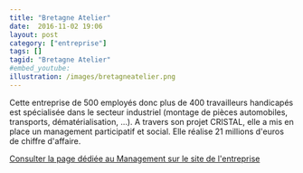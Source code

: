 ```yaml
---
title: "Bretagne Atelier"
date:  2016-11-02 19:06
layout: post
category: ["entreprise"]
tags: []
tagid: "Bretagne Atelier"
#embed_youtube:
illustration: /images/bretagneatelier.png
---
```


Cette entreprise de 500 employés donc plus de 400 travailleurs handicapés est spécialisée dans le secteur industriel (montage de pièces automobiles, transports, dématérialisation, ...). A travers son projet CRISTAL, elle a mis en place un management participatif et social. Elle réalise 21 millions d'euros de chiffre d'affaire.

[Consulter la page dédiée au Management sur le site de l'entreprise](http://www.bretagne-ateliers.com/bretagne-ateliers/management/)
